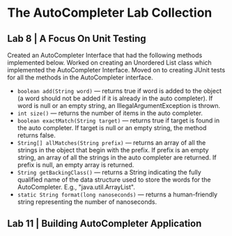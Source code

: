 
# The AutoCompleter Lab Collection

## Lab 8 | A Focus On Unit Testing
Created an AutoCompleter Interface that had the following methods implemented below. Worked on creating an Unordered List class which implemented the AutoCompleter Interface. Moved on to creating JUnit tests for all the methods in the AutoCompleter interface.
* ```boolean add(String word)``` — returns true if word is added to the object (a word should not be added if it is already in the auto completer). If word is null or an empty string, an IllegalArgumentException is thrown.
* ```int size()``` — returns the number of items in the auto completer.
* ```boolean exactMatch(String target)``` — returns true if target is found in the auto completer. If target is null or an empty string, the method returns false.
* ```String[] allMatches(String prefix)``` — returns an array of all the strings in the object that begin with the prefix. If prefix is an empty string, an array of all the strings in the auto completer are returned. If prefix is null, an empty array is returned.
* ```String getBackingClass()``` — returns a String indicating the fully qualified name of the data structure used to store the words for the AutoCompleter. E.g., "java.util.ArrayList".
* ```static String format(long nanoseconds)``` — returns a human-friendly string representing the number of nanoseconds. 

## Lab 11 | Building AutoCompleter Application

